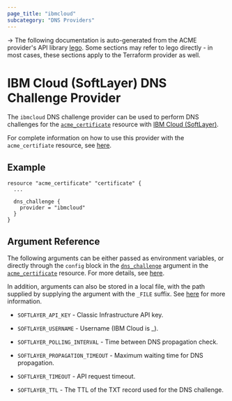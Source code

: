 ```yaml
---
page_title: "ibmcloud"
subcategory: "DNS Providers"
---
```


-> The following documentation is auto-generated from the ACME
provider's API library [lego](https://go-acme.github.io/lego/).  Some
sections may refer to lego directly - in most cases, these sections
apply to the Terraform provider as well.

# IBM Cloud (SoftLayer) DNS Challenge Provider

The `ibmcloud` DNS challenge provider can be used to perform DNS challenges for
the [`acme_certificate`][resource-acme-certificate] resource with
[IBM Cloud (SoftLayer)](https://www.ibm.com/cloud/).

[resource-acme-certificate]: ../resources/certificate.md

For complete information on how to use this provider with the `acme_certifiate`
resource, see [here][resource-acme-certificate-dns-challenges].

[resource-acme-certificate-dns-challenges]: ../resources/certificate.md#using-dns-challenges

## Example

```hcl
resource "acme_certificate" "certificate" {
  ...

  dns_challenge {
    provider = "ibmcloud"
  }
}
```
## Argument Reference

The following arguments can be either passed as environment variables, or
directly through the `config` block in the
[`dns_challenge`][resource-acme-certificate-dns-challenge-arg] argument in the
[`acme_certificate`][resource-acme-certificate] resource. For more details, see
[here][resource-acme-certificate-dns-challenges].

[resource-acme-certificate-dns-challenge-arg]: ../resources/certificate.md#dns_challenge

In addition, arguments can also be stored in a local file, with the path
supplied by supplying the argument with the `_FILE` suffix. See
[here][acme-certificate-file-arg-example] for more information.

[acme-certificate-file-arg-example]: ../resources/certificate.md#using-variable-files-for-provider-arguments

* `SOFTLAYER_API_KEY` - Classic Infrastructure API key.
* `SOFTLAYER_USERNAME` - Username (IBM Cloud is <accountID>_<emailAddress>).

* `SOFTLAYER_POLLING_INTERVAL` - Time between DNS propagation check.
* `SOFTLAYER_PROPAGATION_TIMEOUT` - Maximum waiting time for DNS propagation.
* `SOFTLAYER_TIMEOUT` - API request timeout.
* `SOFTLAYER_TTL` - The TTL of the TXT record used for the DNS challenge.


